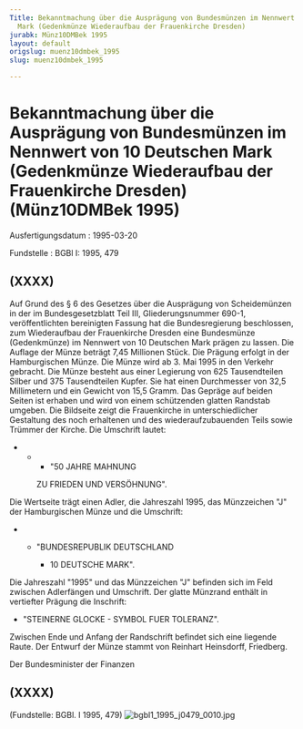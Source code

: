 ```yaml
---
Title: Bekanntmachung über die Ausprägung von Bundesmünzen im Nennwert von 10 Deutschen
  Mark (Gedenkmünze Wiederaufbau der Frauenkirche Dresden)
jurabk: Münz10DMBek 1995
layout: default
origslug: muenz10dmbek_1995
slug: muenz10dmbek_1995

---
```


# Bekanntmachung über die Ausprägung von Bundesmünzen im Nennwert von 10 Deutschen Mark (Gedenkmünze Wiederaufbau der Frauenkirche Dresden) (Münz10DMBek 1995)

Ausfertigungsdatum
:   1995-03-20

Fundstelle
:   BGBl I: 1995, 479



## (XXXX)

Auf Grund des § 6 des Gesetzes über die Ausprägung von Scheidemünzen
in der im Bundesgesetzblatt Teil III, Gliederungsnummer 690-1,
veröffentlichten bereinigten Fassung hat die Bundesregierung
beschlossen, zum Wiederaufbau der Frauenkirche Dresden eine
Bundesmünze (Gedenkmünze) im Nennwert von 10 Deutschen Mark prägen zu
lassen. Die Auflage der Münze beträgt 7,45 Millionen Stück. Die
Prägung erfolgt in der Hamburgischen Münze.
Die Münze wird ab 3. Mai 1995 in den Verkehr gebracht.
Die Münze besteht aus einer Legierung von 625 Tausendteilen Silber und
375 Tausendteilen Kupfer. Sie hat einen Durchmesser von 32,5
Millimetern und ein Gewicht von 15,5 Gramm.
Das Gepräge auf beiden Seiten ist erhaben und wird von einem
schützenden glatten Randstab umgeben.
Die Bildseite zeigt die Frauenkirche in unterschiedlicher Gestaltung
des noch erhaltenen und des wiederaufzubauenden Teils sowie Trümmer
der Kirche. Die Umschrift lautet:

*
    *
        *   "50 JAHRE MAHNUNG




        ZU FRIEDEN UND VERSÖHNUNG".






Die Wertseite trägt einen Adler, die Jahreszahl 1995, das Münzzeichen
"J" der Hamburgischen Münze und die Umschrift:

*
    *   "BUNDESREPUBLIK DEUTSCHLAND

        *   10 DEUTSCHE MARK".









Die Jahreszahl "1995" und das Münzzeichen "J" befinden sich im Feld
zwischen Adlerfängen und Umschrift.
Der glatte Münzrand enthält in vertiefter Prägung die Inschrift:

*   "STEINERNE GLOCKE - SYMBOL FUER TOLERANZ".



Zwischen Ende und Anfang der Randschrift befindet sich eine liegende
Raute.
Der Entwurf der Münze stammt von Reinhart Heinsdorff, Friedberg.

Der Bundesminister der Finanzen


## (XXXX)

(Fundstelle: BGBl. I 1995, 479)
![bgbl1_1995_j0479_0010.jpg](bgbl1_1995_j0479_0010.jpg)
